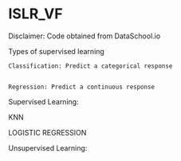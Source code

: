 # ISLR_VF
Disclaimer: Code obtained from DataSchool.io

Types of supervised learning

    Classification: Predict a categorical response
    
    
    Regression: Predict a continuous response



Supervised Learning:


KNN


LOGISTIC REGRESSION

Unsupervised Learning:




